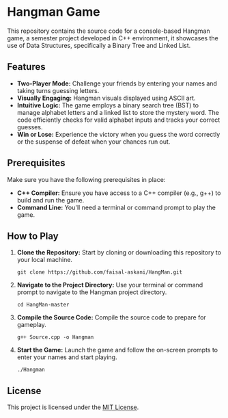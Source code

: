 # Hangman Game
This repository contains the source code for a console-based Hangman game, a semester project developed in C++ environment, it showcases the use of Data Structures, specifically a Binary Tree and Linked List.

## Features

- **Two-Player Mode:** Challenge your friends by entering your names and taking turns guessing letters.
- **Visually Engaging:** Hangman visuals displayed using ASCII art.
- **Intuitive Logic:** The game employs a binary search tree (BST) to manage alphabet letters and a linked list to store the mystery word. The code efficiently checks for valid alphabet inputs and tracks your correct guesses.
- **Win or Lose:** Experience the victory when you guess the word correctly or the suspense of defeat when your chances run out.

## Prerequisites
Make sure you have the following prerequisites in place:

- **C++ Compiler:** Ensure you have access to a C++ compiler (e.g., g++) to build and run the game.
- **Command Line:** You'll need a terminal or command prompt to play the game.

## How to Play

1. **Clone the Repository:** Start by cloning or downloading this repository to your local machine.
   ```shell
   git clone https://github.com/faisal-askani/HangMan.git
   ```
2. **Navigate to the Project Directory:** Use your terminal or command prompt to navigate to the Hangman project directory.
    ```shell
    cd HangMan-master
    ```
3. **Compile the Source Code:** Compile the source code to prepare for gameplay.
    ```shell
    g++ Source.cpp -o Hangman
    ```
4. **Start the Game:** Launch the game and follow the on-screen prompts to enter your names and start playing.
    ```shell
    ./Hangman
    ```

## License

This project is licensed under the [MIT License](LICENSE).

